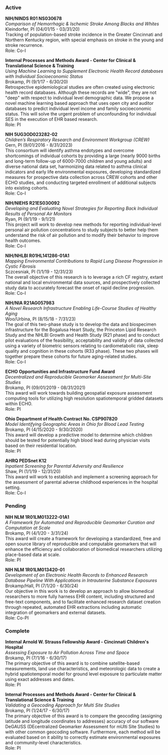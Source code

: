 

### Active

**NIH/NINDS R01 NS030678**  
*Comparison of Hemorrhagic & Ischemic Stroke Among Blacks and Whites*  
Kleindorfer, PI (04/01/15 - 03/31/20)  
Tracking of population-based stroke incidence in the Greater Cincinnati and Northern Kentucky region, with special emphasis on stroke in the young and stroke recurrence.  
Role: Co-I  


**Internal Processes and Methods Award - Center for Clinical & Translational Science & Training**  
*Using Machine Learning to Supplement Electronic Health Record databases with Individual Socioeconomic Status*  
Brokamp, PI (9/1/17 - 6/30/20)  
Retrospective epidemiological studies are often created using electronic health record databases.  Although these records are "wide", they are not "deep" with respect to individual level demographic data.  We propose a novel machine learning based approach that uses open city and auditor databases to predict individual level income and family socioeconomic status.  This will solve the urgent problem of unconfounding for individual SES in the execution of EHR based research.  
Role: PI  


**NIH 5UG3OD023282-02**  
*Children’s Respiratory Research and Environment Workgroup (CREW)*  
Gern, PI (9/01/2016 - 8/31/2023)  
This consortium will identify asthma endotypes and overcome shortcomings of individual cohorts by providing a large (nearly 9000 births and long-term follow-up of 6000-7000 children and young adults) and diverse national data set, harmonizing data related to asthma clinical indicators and early life environmental exposures, developing standardized measures for prospective data collection across CREW cohorts and other ECHO studies, and conducting targeted enrollment of additional subjects into existing cohorts.  
Role: Co-I  


**NIH/NIEHS R21ES030092**  
*Developing and Evaluating Novel Strategies for Reporting Back Individual Results of Personal Air Monitors*  
Ryan, PI (9/1/19 - 9/1/21)  
This project will work to develop new methods for reporting individual-level personal air pollution concentrations to study subjects to better help them understand the risk of air pollution and to modify their behavior to improve health outcomes.  
Role: Co-I  


**NIH/NHLBI R01HL141286-01A1**  
*Mapping Environmental Contributions to Rapid Lung Disease Progression in Cystic Fibrosis*  
Sczcesniak, PI (1/1/19 - 12/31/23)  
The overall objective of this research is to leverage a rich CF registry, extant national and local environmental data sources, and prospectively collected study data to accurately forecast the onset of rapid decline progression.  
Role: Co-I  


**NIH/NIA R21AG057983**  
*A Novel Research Infrastructure Enabling Life-Course Studies of Healthy Aging*  
Woo/Urbina, PI (8/15/18 - 7/31/23)  
The goal of this two-phase study is to develop the data and biospecimen infrastructure for the Bogalusa Heart Study, the Princeton Lipid Research Study and the NHLBI Growth and Health Study (R21 phase) and to conduct pilot evaluations of the feasibility, acceptability and validity of data collected using a variety of biometric sensors relating to cardiometabolic risk, sleep quality and cognition in these cohorts (R33 phase). These two phases will together prepare these cohorts for future aging-related studies.  
Role: Co-I  


**ECHO Opportunities and Infrastructure Fund Award**  
*Decentralized and Reproducible Geomarker Assessment for Multi-Site Studies*  
Brokamp, PI (09/01/2019 - 08/31/2021)  
This award will work towards building geospatial exposure assessment computing tools for utilizing high resolution spatiotemporal gridded datasets within ECHO.  
Role: PI  


**Ohio Department of Health Contract No. CSP907820**  
*Model Identifying Geographic Areas in Ohio for Blood Lead Testing*  
Brokamp, PI (4/15/2020 - 9/30/2020)  
This award will develop a predictive model to determine which children should be tested for potentially high blood lead during physician visits based on their residential location.  
Role: PI  


**AHRQ PEDSnet K12**  
*Inpatient Screening for Parental Adversity and Resilience*  
Shaw, PI (1/1/19 - 12/31/20)  
This award will work to establish and implement a screening approach for the assessment of parental adverse childhood experiences in the hospital setting.  
Role: Co-I  
 

### Pending

**NIH NLM 1R01LM013222-01A1**  
*A Framework for Automated and Reproducible Geomarker Curation and Computation at Scale*  
Brokamp, PI (4/1/20 - 3/31/24)  
This award will create a framework for developing a standardized, free and open source library of reproducible and computable geomarkers that will enhance the efficiency and collaboration of biomedical researchers utilizing place-based data at scale.  
Role: PI  


**NIH NLM 1R01LM013420-01**  
*Development of an Electronic Health Records to Enhanced Research Database Pipeline With Applications in Intrauterine Substance Exposures*  
Brokamp/Hall, PI (7/1/20 - 6/30/24)  
Our objective in this work is to develop an approach to allow biomedical researchers to more fully harness EHR content, including structured and free-text components, and to facilitate enhanced research dataset creation through repeated, automated EHR extractions including automatic integration of geomarkers and external  datasets.  
Role: Co-PI  
 

### Complete

**Internal Arnold W. Strauss Fellowship Award - Cincinnati Children's Hospital**  
*Assessing Exposure to Air Pollution Across Time and Space*  
Brokamp, PI (7/1/16 - 6/30/17)  
The primary objective of this award is to combine satellite-based measurements, land use characteristics, and meteorologic data to create a hybrid spatiotemporal model for ground level exposure to particulate matter using exact addresses and dates.  
Role: PI  


**Internal Processes and Methods Award - Center for Clinical & Translational Science & Training**  
*Validating a Geocoding Approach for Multi Site Studies*  
Brokamp, PI (1/24/17 - 6/30/17)  
The primary objective of this award is to compare the geocoding (assigning latitude and longitude coordinates to addresses) accuracy of our software DeGAUSS (DEcentralized Geomarker Assessment for mUlti Site Studies) to with other common geocoding software. Furthermore, each method will be evaluated based on it ability to correctly estimate environmental exposures and community-level characteristics.  
Role: PI  
